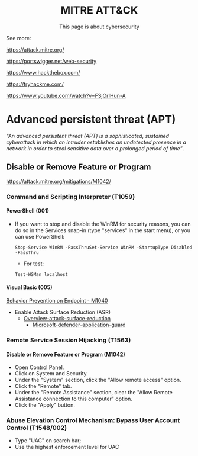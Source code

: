 <h1 align="center">MITRE ATT&amp;CK</h1>
<p align="center">This page is about cybersecurity</p>

See more:

https://attack.mitre.org/

https://portswigger.net/web-security

https://www.hackthebox.com/

https://tryhackme.com/

https://www.youtube.com/watch?v=FSjOrIHun-A

# Advanced persistent threat (APT)
_"An advanced persistent threat (APT) is a sophisticated, sustained cyberattack in which an intruder establishes an undetected presence in a network in order to steal sensitive data over a prolonged period of time"_.

## Disable or Remove Feature or Program
https://attack.mitre.org/mitigations/M1042/

### Command and Scripting Interpreter (T1059)
#### PowerShell (001)

* If you want to stop and disable the WinRM for security reasons, you can do so in the Services snap-in (type "services" in the start menu), or you can use PowerShell:

  ```shell 
  Stop-Service WinRM -PassThruSet-Service WinRM -StartupType Disabled -PassThru
  ```
  
  * For test:
  
  ```shell
  Test-WSMan localhost
  ``` 
#### Visual Basic (005)

[Behavior Prevention on Endpoint - M1040](https://attack.mitre.org/mitigations/M1040/)

* Enable Attack Surface Reduction (ASR)
  * [Overview-attack-surface-reduction](https://learn.microsoft.com/en-us/microsoft-365/security/defender-endpoint/overview-attack-surface-reduction?view=o365-worldwide)
    * [Microsoft-defender-application-guard](https://learn.microsoft.com/en-us/windows/security/threat-protection/microsoft-defender-application-guard/install-md-app-guard)
    
### Remote Service Session Hijacking (T1563)
#### Disable or Remove Feature or Program (M1042)
* Open Control Panel.
* Click on System and Security.
* Under the "System" section, click the "Allow remote access" option.
* Click the "Remote" tab.
* Under the "Remote Assistance" section, clear the "Allow Remote Assistance connection to this computer" option.
* Click the "Apply" button.

### Abuse Elevation Control Mechanism: Bypass User Account Control (T1548/002)
* Type "UAC" on search bar;
* Use the highest enforcement level for UAC
